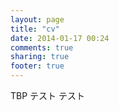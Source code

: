 ```yaml
---
layout: page
title: "cv"
date: 2014-01-17 00:24
comments: true
sharing: true
footer: true
---
```



TBP
テスト
テスト
